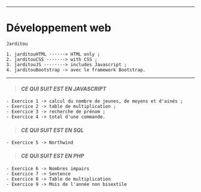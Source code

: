 ___
# **Développement web**

    Jarditou

    1. jarditouHTML ······> HTML only ;
    2. jarditouCSS ·······> with CSS ;
    3. jarditouJS ········> includes Javascript ;
    4. jarditouBootstrap ·> avec le framework Bootstrap.
 

___

> #### ***CE QUI SUIT EST EN JAVASCRIPT***


    - Exercice 1 ·> calcul du nombre de jeunes, de moyens et d'ainés ;
    - Exercice 2 ·> table de multiplication ;
    - Exercice 3 ·> recherche de prénom ;
    - Exercice 4 ·> total d'une commande.

> #### ***CE QUI SUIT EST EN SQL***

    - Exercice 5 ·> Northwind

> #### ***CE QUI SUIT EST EN PHP***

    - Exercice 6 ·> Nombres impairs
    - Exercice 7 ·> Sentence
    - Exercice 8 ·> Table de multiplication
    - Exercice 9 ·> Mois de l'année non bisextile
